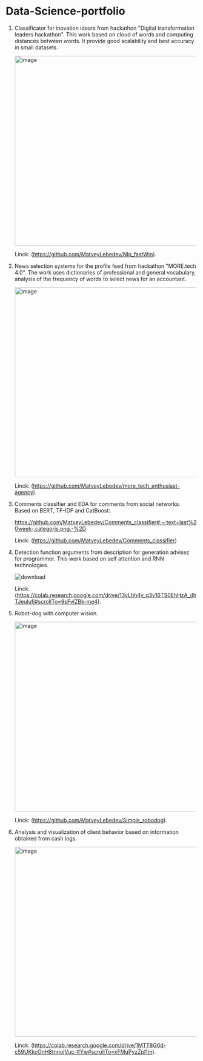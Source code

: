 # Data-Science-portfolio

1. Classificator for inovation idears from hackathon "Digital transformation leaders hackathon".
   This work based on cloud of words and computing distances between words.
   It provide good scalability and best accuracy in small datasets.
   
   <img width="500" alt="image" src="https://user-images.githubusercontent.com/70165837/205443511-bdb8b5a6-e90c-4130-ba7e-c7ceee1bb9e5.png">
   
   Linck: (https://github.com/MatveyLebedev/Nlp_fastWin).

2. News selection systems for the profile feed from hackathon "MORE.tech 4.0".
   The work uses dictionaries of professional and general vocabulary, analysis of the frequency of words to select news for an accountant.
   
   <img width="500" alt="image" src="https://user-images.githubusercontent.com/70165837/205018417-6aa89451-4c8b-4e19-a35b-4daa3cdc7eaa.png">
   
   Linck: (https://github.com/MatveyLebedev/more_tech_enthusiast-agency).
   
3. Comments classifier and EDA for comments from social networks. Based on BERT, TF-IDF and CatBoost:
   
   https://github.com/MatveyLebedev/Comments_classifier#:~:text=last%20week-,categoris.png,-%2D
   
   Linck: (https://github.com/MatveyLebedev/Comments_classifier)

4. Detection function arguments from description for generation advisez for programmer.
   This work based on self attention and RNN technologies.
   
   ![download](https://user-images.githubusercontent.com/70165837/205443762-95ba2d8c-83a8-4ff3-8ca9-76c8c61eeab5.png)

   Linck: (https://colab.research.google.com/drive/13vLhh4v_g3v16TS0EhHzA_dhTJeulufj#scrollTo=9sFvlZBk-me4).
   
5. Robot-dog with computer wision.

   <img width="500" alt="image" src="https://user-images.githubusercontent.com/70165837/205443950-6e49ce00-a2f2-4806-b353-e48200fd9925.png">
   
   Linck: (https://github.com/MatveyLebedev/Simple_robodog).

6. Analysis and visualization of client behavior based on information obtained from cash logs.

   <img width="500" alt="image" src="https://user-images.githubusercontent.com/70165837/205444098-e7118533-8458-4c5a-8486-2196dc98d102.png">
   
   Linck: (https://colab.research.google.com/drive/1MTT8G6d-c59UKkcOnH8tnnojVuc-lfYw#scrollTo=xFMqPyzZpl1m).
